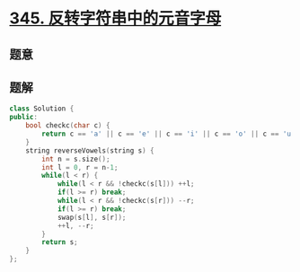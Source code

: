#  [345. 反转字符串中的元音字母](https://leetcode-cn.com/problems/reverse-vowels-of-a-string/)

## 题意



## 题解



```c++
class Solution {
public:
    bool checkc(char c) {
        return c == 'a' || c == 'e' || c == 'i' || c == 'o' || c == 'u' || c == 'A' || c == 'E' || c == 'I' || c == 'O' || c == 'U';
    }
    string reverseVowels(string s) {
        int n = s.size();
        int l = 0, r = n-1;
        while(l < r) {
            while(l < r && !checkc(s[l])) ++l;
            if(l >= r) break;
            while(l < r && !checkc(s[r])) --r;
            if(l >= r) break;
            swap(s[l], s[r]);
            ++l, --r;
        }
        return s;
    }
};
```



```python3

```

